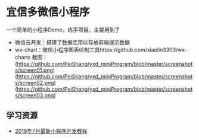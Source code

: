 # 宜信多微信小程序

一个简单的小程序Demo，练手项目，主要用到了

- 微信云开发：搭建了数据库用以存放前端展示数据
- wx-chart：微信小程序图表绘制工具https://github.com/xiaolin3303/wx-charts
截图：
(https://github.com/PeiShang/yxd_miniProgram/blob/master/screenshots/screen01.png)
(https://github.com/PeiShang/yxd_miniProgram/blob/master/screenshots/screen02.png)
(https://github.com/PeiShang/yxd_miniProgram/blob/master/screenshots/screen03.png)



## 学习资源

- [2019年7月最新小程序开发教程](https://www.bilibili.com/video/av58993009)


